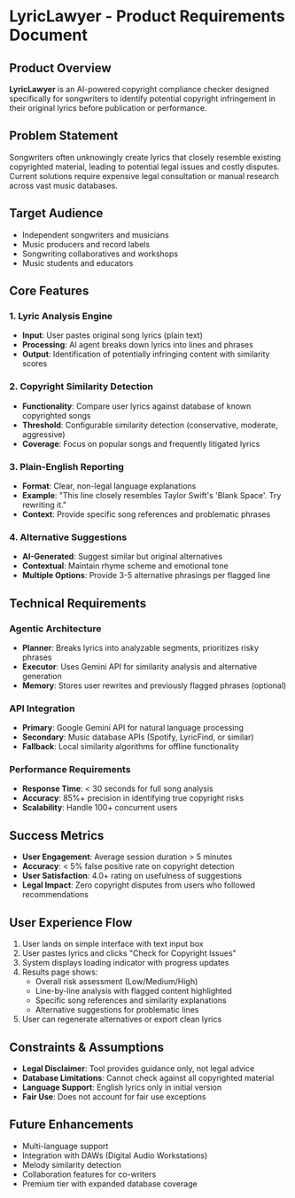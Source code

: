 # LyricLawyer - Product Requirements Document

## Product Overview
**LyricLawyer** is an AI-powered copyright compliance checker designed specifically for songwriters to identify potential copyright infringement in their original lyrics before publication or performance.

## Problem Statement
Songwriters often unknowingly create lyrics that closely resemble existing copyrighted material, leading to potential legal issues and costly disputes. Current solutions require expensive legal consultation or manual research across vast music databases.

## Target Audience
- Independent songwriters and musicians
- Music producers and record labels
- Songwriting collaboratives and workshops
- Music students and educators

## Core Features

### 1. Lyric Analysis Engine
- **Input**: User pastes original song lyrics (plain text)
- **Processing**: AI agent breaks down lyrics into lines and phrases
- **Output**: Identification of potentially infringing content with similarity scores

### 2. Copyright Similarity Detection
- **Functionality**: Compare user lyrics against database of known copyrighted songs
- **Threshold**: Configurable similarity detection (conservative, moderate, aggressive)
- **Coverage**: Focus on popular songs and frequently litigated lyrics

### 3. Plain-English Reporting
- **Format**: Clear, non-legal language explanations
- **Example**: "This line closely resembles Taylor Swift's 'Blank Space'. Try rewriting it."
- **Context**: Provide specific song references and problematic phrases

### 4. Alternative Suggestions
- **AI-Generated**: Suggest similar but original alternatives
- **Contextual**: Maintain rhyme scheme and emotional tone
- **Multiple Options**: Provide 3-5 alternative phrasings per flagged line

## Technical Requirements

### Agentic Architecture
- **Planner**: Breaks lyrics into analyzable segments, prioritizes risky phrases
- **Executor**: Uses Gemini API for similarity analysis and alternative generation  
- **Memory**: Stores user rewrites and previously flagged phrases (optional)

### API Integration
- **Primary**: Google Gemini API for natural language processing
- **Secondary**: Music database APIs (Spotify, LyricFind, or similar)
- **Fallback**: Local similarity algorithms for offline functionality

### Performance Requirements
- **Response Time**: < 30 seconds for full song analysis
- **Accuracy**: 85%+ precision in identifying true copyright risks
- **Scalability**: Handle 100+ concurrent users

## Success Metrics
- **User Engagement**: Average session duration > 5 minutes
- **Accuracy**: < 5% false positive rate on copyright detection
- **User Satisfaction**: 4.0+ rating on usefulness of suggestions
- **Legal Impact**: Zero copyright disputes from users who followed recommendations

## User Experience Flow
1. User lands on simple interface with text input box
2. User pastes lyrics and clicks "Check for Copyright Issues"
3. System displays loading indicator with progress updates
4. Results page shows:
   - Overall risk assessment (Low/Medium/High)
   - Line-by-line analysis with flagged content highlighted
   - Specific song references and similarity explanations
   - Alternative suggestions for problematic lines
5. User can regenerate alternatives or export clean lyrics

## Constraints & Assumptions
- **Legal Disclaimer**: Tool provides guidance only, not legal advice
- **Database Limitations**: Cannot check against all copyrighted material
- **Language Support**: English lyrics only in initial version
- **Fair Use**: Does not account for fair use exceptions

## Future Enhancements
- Multi-language support
- Integration with DAWs (Digital Audio Workstations)
- Melody similarity detection
- Collaboration features for co-writers
- Premium tier with expanded database coverage